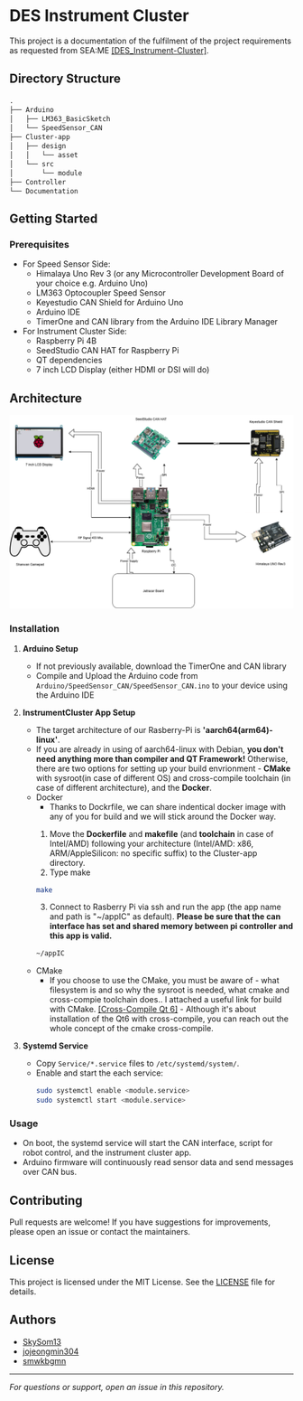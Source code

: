 # DES Instrument Cluster

This project is a documentation of the fulfilment of the project requirements as requested from SEA:ME [[DES_Instrument-Cluster]](https://github.com/SEA-ME/DES_Instrument-Cluster). 

## Directory Structure

```
.
├── Arduino
│   ├── LM363_BasicSketch
│   └── SpeedSensor_CAN
├── Cluster-app
│   ├── design
│   │   └── asset
│   └── src
│       └── module
├── Controller
└── Documentation
```

## Getting Started

### Prerequisites

- For Speed Sensor Side:
  * Himalaya Uno Rev 3 (or any Microcontroller Development Board of your choice e.g. Arduino Uno)
  * LM363 Optocoupler Speed Sensor
  * Keyestudio CAN Shield for Arduino Uno
  * Arduino IDE
  * TimerOne and CAN library from the Arduino IDE Library Manager
- For Instrument Cluster Side:
  * Raspberry Pi 4B
  * SeedStudio CAN HAT for Raspberry Pi
  * QT dependencies
  * 7 inch LCD Display (either HDMI or DSI will do)
 
## Architecture

![System Architecture](Documentation/Architecture.drawio.png)

### Installation

1. **Arduino Setup**
   - If not previously available, download the TimerOne and CAN library 
   - Compile and Upload the Arduino code from `Arduino/SpeedSensor_CAN/SpeedSensor_CAN.ino` to your device using the Arduino IDE

2. **InstrumentCluster App Setup**
	- The target architecture of our Rasberry-Pi is **'aarch64(arm64)-linux'**.
	- If you are already in using of aarch64-linux with Debian, **you don't need anything more than compiler and QT Framework!** Otherwise, there are two options for setting up your build envrionment - **CMake** with sysroot(in case of different OS) and cross-compile toolchain (in case of different architecture), and the **Docker**.
	- Docker
		- Thanks to Dockrfile, we can share indentical docker image with any of you for build and we will stick around the Docker way.<p></p>
		1. Move the **Dockerfile** and **makefile** (and **toolchain** in case of Intel/AMD) following your architecture (Intel/AMD: x86, ARM/AppleSilicon: no specific suffix) to the Cluster-app directory.
		2. Type make
		```sh
		make
		```
		3. Connect to Rasberry Pi via ssh and run the app (the app name and path is "~/appIC" as default). **Please be sure that the can interface has set  and shared memory between pi controller and this app is valid.** 
		```sh
		~/appIC
	- CMake
		- If you choose to use the CMake, you must be aware of - what filesystem is and so why the sysroot is needed, what cmake and cross-compie toolchain does.. I attached a useful link for build with CMake. [[Cross-Compile Qt 6]](https://wiki.qt.io/Cross-Compile_Qt_6_for_Raspberry_Pi) - Although it's about installation of the Qt6 with cross-compile, you can reach out the whole concept of the cmake cross-compile.

3. **Systemd Service**
   - Copy `Service/*.service` files to `/etc/systemd/system/`.
   - Enable and start the each service:
     ```sh
     sudo systemctl enable <module.service>
     sudo systemctl start <module.service>
     ```

### Usage

- On boot, the systemd service will start the CAN interface, script for robot control, and the instrument cluster app.
- Arduino firmware will continuously read sensor data and send messages over CAN bus.

## Contributing

Pull requests are welcome! If you have suggestions for improvements, please open an issue or contact the maintainers.

## License

This project is licensed under the MIT License. See the [LICENSE](LICENSE) file for details.

## Authors

- [SkySom13](https://github.com/SkySom13)
- [jojeongmin304](https://github.com/jojeongmin304)
- [smwkbgmn](https://github.com/smwkbgmn)

---

*For questions or support, open an issue in this repository.*
